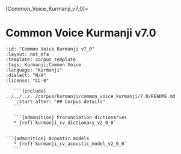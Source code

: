 
(Common_Voice_Kurmanji_v7_0)=
# Common Voice Kurmanji v7.0

``````{corpus} Common Voice Kurmanji v7.0
:id: "Common Voice Kurmanji v7_0"
:layout: not_mfa
:template: corpus_template
:tags: Kurmanji;Common Voice
:language: "Kurmanji"
:dialect: "N/A"
:license: "CC-0"

   ```{include} ../../../../corpus/kurmanji/common_voice_kurmanji/7.0/README.md
    :start-after: "## Corpus details"
   ```

   ```{admonition} Pronunciation dictionaries
   * {ref}`kurmanji_cv_dictionary_v2_0_0`
   ```

```{admonition} Acoustic models
   * {ref}`kurmanji_cv_acoustic_model_v2_0_0`
   ```
``````
